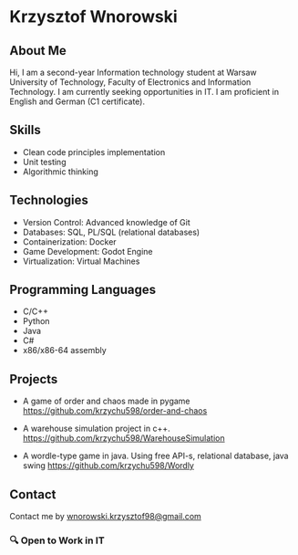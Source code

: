 # Krzysztof Wnorowski
## About Me
Hi, I am a second-year Information technology student at Warsaw University of Technology, Faculty of Electronics and Information Technology. I am currently seeking opportunities in IT.
I am proficient in English and German (C1 certificate).

## Skills
- Clean code principles implementation
- Unit testing
- Algorithmic thinking

## Technologies
- Version Control: Advanced knowledge of Git
- Databases: SQL, PL/SQL (relational databases)
- Containerization: Docker
- Game Development: Godot Engine
- Virtualization: Virtual Machines
  
## Programming Languages
- C/C++
- Python
- Java
- C#
- x86/x86-64 assembly

## Projects
* A game of order and chaos made in pygame
  https://github.com/krzychu598/order-and-chaos

* A warehouse simulation project in c++.
  https://github.com/krzychu598/WarehouseSimulation

* A wordle-type game in java. Using free API-s, relational database, java swing
  https://github.com/krzychu598/Wordly

## Contact
Contact me by wnorowski.krzysztof98@gmail.com

### 🔍 Open to Work in IT
